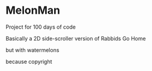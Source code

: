 # MelonMan

Project for 100 days of code

Basically a 2D side-scroller version of Rabbids Go Home

but with watermelons

because copyright
